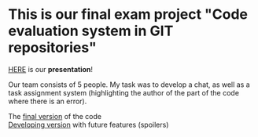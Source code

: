 # This is our final exam project "Code evaluation system in GIT repositories"

[HERE](https://drive.google.com/file/d/15yRG2W9a4auDrmmc_o-rW626NNbxD2AP/view?usp=drive_link) is our **presentation**!

Our team consists of 5 people. My task was to develop a chat, as well as a task assignment system (highlighting the author of the part of the code where there is an error).

The [final version](https://github.com/Serovvans/GitMetrics) of the code\
[Developing version](https://github.com/Serovvans/AnalyseGit) with future features (spoilers)
